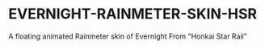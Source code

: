 # EVERNIGHT-RAINMETER-SKIN-HSR
A floating animated Rainmeter skin of Evernight From "Honkai Star Rail"
